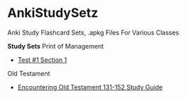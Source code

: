 # AnkiStudySetz
Anki Study Flashcard Sets, .apkg Files For Various Classes

**Study Sets**
Print of Management
- [Test #1 Section 1](https://github.com/UnixPhonez/AnkiStudySetz/blob/main/Print_of_Management_Test_1_Section_1_Study_Guide-20220222110252.apkg)

Old Testament
- [Encountering Old Testament 131-152 Study Guide](https://github.com/UnixPhonez/AnkiStudySetz/blob/main/Old_Testament_Encountering_Old_Testament_131_152_Study_Guide-20220222112405.apkg)
